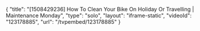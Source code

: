 {
    "title": "[1508429236] How To Clean Your Bike On Holiday Or Travelling | Maintenance Monday",
    "type": "solo",
    "layout": "iframe-static",
    "videoId": "123178885",
    "url": "\/tvpembed\/123178885"
}